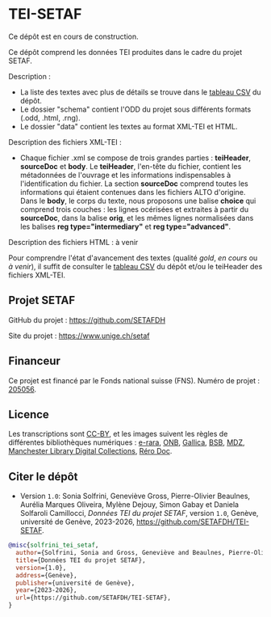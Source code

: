 # TEI-SETAF

Ce dépôt est en cours de construction. 

Ce dépôt comprend les données TEI produites dans le cadre du projet SETAF. 

Description :
- La liste des textes avec plus de détails se trouve dans le [tableau CSV](https://github.com/SETAFDH/TEI-SETAF/blob/main/TEI_table.csv) du dépôt.
- Le dossier "schema" contient l'ODD du projet sous différents formats (.odd, .html, .rng).
- Le dossier "data" contient les textes au format XML-TEI et HTML.

Description des fichiers XML-TEI :
  - Chaque fichier .xml se compose de trois grandes parties : <b>teiHeader</b>, <b>sourceDoc</b> et <b>body</b>. Le <b>teiHeader</b>, l'en-tête du fichier, contient les métadonnées de l'ouvrage et les informations indispensables à l'identification du fichier. La section <b>sourceDoc</b> comprend toutes les informations qui étaient contenues dans les fichiers ALTO d'origine. Dans le <b>body</b>, le corps du texte, nous proposons une balise <b>choice</b> qui comprend trois couches : les lignes océrisées et extraites à partir du <b>sourceDoc</b>, dans la balise <b>orig</b>, et les mêmes lignes normalisées dans les balises <b>reg type="intermediary"</b> et <b>reg type="advanced"</b>.

Description des fichiers HTML :
à venir

Pour comprendre l'état d'avancement des textes (qualité *gold*, *en cours* ou *à venir*), il suffit de consulter le [tableau CSV](https://github.com/SETAFDH/TEI-SETAF/blob/main/TEI_table.csv) du dépôt et/ou le teiHeader des fichiers XML-TEI.


## Projet SETAF

GitHub du projet : https://github.com/SETAFDH 

Site du projet : https://www.unige.ch/setaf


## Financeur

Ce projet est financé par le Fonds national suisse (FNS). Numéro de projet : [205056](https://data.snf.ch/grants/grant/205056).


## Licence

Les transcriptions sont [CC-BY](https://creativecommons.org/licenses/by/4.0), et les images suivent les règles de différentes bibliothèques numériques : [e-rara](https://www.e-rara.ch/wiki/termsOfUse?lang=en), [ONB](https://www.onb.ac.at/en/use), [Gallica](https://gallica.bnf.fr/edit/und/conditions-dutilisation-des-contenus-de-gallica), [BSB](https://oai.bsb-muenchen.de/doc/en/imprint), [MDZ](https://digitale-sammlungen.de/en), [Manchester Library Digital Collections](https://www.manchester.ac.uk/), [Réro Doc](https://doc.rero.ch/?ln=en).


## Citer le dépôt

- Version `1.0`: Sonia Solfrini, Geneviève Gross, Pierre-Olivier Beaulnes, Aurélia Marques Oliveira, Mylène Dejouy, Simon Gabay et Daniela Solfaroli Camillocci, _Données TEI du projet SETAF_, version `1.0`, Genève, université de Genève, 2023-2026, https://github.com/SETAFDH/TEI-SETAF.

```bibtex
@misc{solfrini_tei_setaf,
  author={Solfrini, Sonia and Gross, Geneviève and Beaulnes, Pierre-Olivier and Marques Oliveira, Aurélia, and Dejouy, Mylène and Gabay, Simon and Solfaroli Camillocci, Daniela},
  title={Données TEI du projet SETAF},
  version={1.0},
  address={Genève},
  publisher={université de Genève},
  year={2023-2026},
  url={https://github.com/SETAFDH/TEI-SETAF},
}
```
